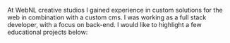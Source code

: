 At WebNL creative studios I gained experience in custom solutions for the web in combination with a custom cms. I was working as a full stack developer, with a focus on back-end. I would like to highlight a few educational projects below: